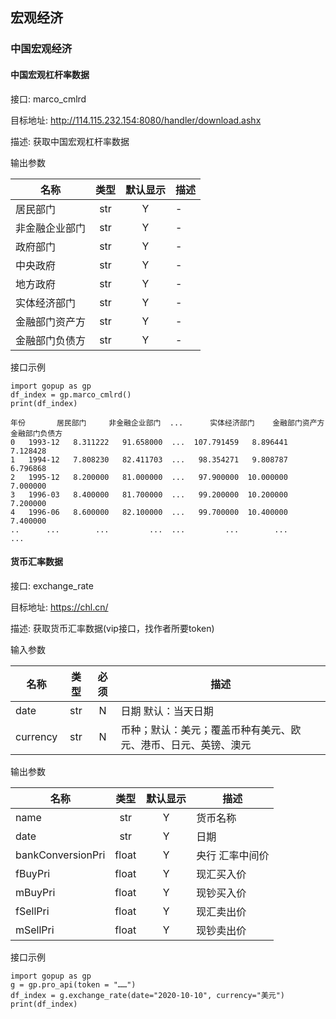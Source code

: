 ## 宏观经济

### 中国宏观经济

#### 中国宏观杠杆率数据

接口: marco_cmlrd

目标地址: http://114.115.232.154:8080/handler/download.ashx

描述: 获取中国宏观杠杆率数据

输出参数

| 名称 | 类型 | 默认显示 | 描述 |
---|:---:|:---:|---
| 居民部门 | str | Y | - |
| 非金融企业部门 | str | Y | - |
| 政府部门 | str | Y | - |
| 中央政府 | str | Y | - |
| 地方政府 | str | Y | - |
| 实体经济部门 | str | Y | - |
| 金融部门资产方 | str | Y | - |
| 金融部门负债方 | str | Y | - |

接口示例

```
import gopup as gp
df_index = gp.marco_cmlrd()
print(df_index)
```

```
年份       居民部门     非金融企业部门  ...      实体经济部门    金融部门资产方    金融部门负债方
0   1993-12   8.311222   91.658000  ...  107.791459   8.896441   7.128428
1   1994-12   7.808230   82.411703  ...   98.354271   9.808787   6.796868
2   1995-12   8.200000   81.000000  ...   97.900000  10.000000   7.000000
3   1996-03   8.400000   81.700000  ...   99.200000  10.200000   7.200000
4   1996-06   8.600000   82.100000  ...   99.700000  10.400000   7.400000
..      ...        ...         ...  ...         ...        ...        ...
```


#### 货币汇率数据

接口: exchange_rate

目标地址: https://chl.cn/

描述: 获取货币汇率数据(vip接口，找作者所要token)

输入参数

 | 名称 | 类型 | 必须 | 描述 | 
 | ---|:---:|:---:|--- | 
 | date | str | N | 日期 默认：当天日期 | 
 | currency | str | N | 币种；默认：美元；覆盖币种有美元、欧元、港币、日元、英镑、澳元 | 

输出参数

| 名称 | 类型 | 默认显示 | 描述 |
---|:---:|:---:|---
| name | str | Y | 货币名称 |
| date | str | Y | 日期 |
| bankConversionPri | float | Y | 央行 汇率中间价 |
| fBuyPri | float | Y | 现汇买入价 |
| mBuyPri | float | Y | 现钞买入价 |
| fSellPri | float | Y | 现汇卖出价 |
| mSellPri | float | Y | 现钞卖出价 |


接口示例

```
import gopup as gp
g = gp.pro_api(token = "……")
df_index = g.exchange_rate(date="2020-10-10", currency="美元")
print(df_index)
```